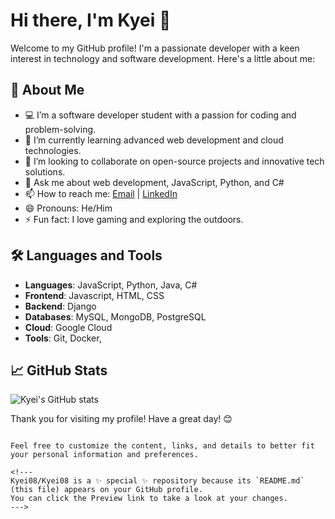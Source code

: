 
# Hi there, I'm Kyei 👋

Welcome to my GitHub profile! I'm a passionate developer with a keen interest in technology and software development. Here's a little about me:

## 🚀 About Me

- 💻 I’m a software developer student with a passion for coding and problem-solving.
- 🌱 I’m currently learning advanced web development and cloud technologies.
- 👯 I’m looking to collaborate on open-source projects and innovative tech solutions.
- 💬 Ask me about web development, JavaScript, Python, and C#
- 📫 How to reach me: [Email](bediakoemmanuel036@gmail.com) | [LinkedIn](https://www.linkedin.com/in/emmanuel-bediako-877373307/)
- 😄 Pronouns: He/Him
- ⚡ Fun fact: I love gaming and exploring the outdoors.

## 🛠️ Languages and Tools

- **Languages**: JavaScript, Python, Java, C#
- **Frontend**: Javascript, HTML, CSS
- **Backend**: Django
- **Databases**: MySQL, MongoDB, PostgreSQL
- **Cloud**:  Google Cloud
- **Tools**: Git, Docker, 

## 📈 GitHub Stats

![Kyei's GitHub stats](https://github-readme-stats.vercel.app/api?username=Kyei08&show_icons=true&theme=radical)



Thank you for visiting my profile! Have a great day! 😊
````

Feel free to customize the content, links, and details to better fit your personal information and preferences.

<!---
Kyei08/Kyei08 is a ✨ special ✨ repository because its `README.md` (this file) appears on your GitHub profile.
You can click the Preview link to take a look at your changes.
--->
